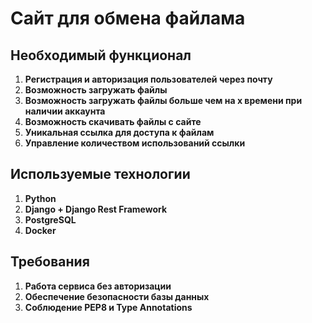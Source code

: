 # Сайт для обмена файлама

## Необходимый функционал

1. **Регистрация и авторизация пользователей через почту**
2. **Возможность загружать файлы**
3. **Возможность загружать файлы больше чем на x времени при наличии аккаунта**
4. **Возможность скачивать файлы с сайте**
5. **Уникальная ссылка для доступа к файлам**
6. **Управление количеством использований ссылки**

## Используемые технологии

1. **Python**
2. **Django + Django Rest Framework**
3. **PostgreSQL**
4. **Docker**

## Требования

1. **Работа сервиса без авторизации**
2. **Обеспечение безопасности базы данных**
3. **Соблюдение PEP8 и Type Annotations**